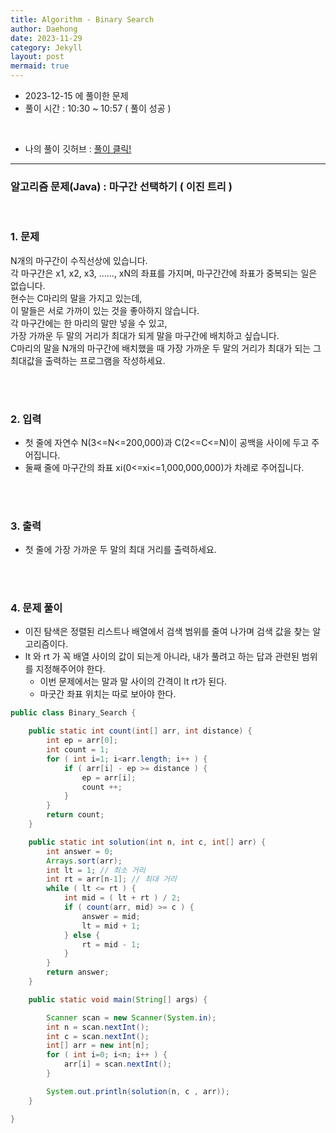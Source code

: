 ```yaml
---
title: Algorithm - Binary Search
author: Daehong
date: 2023-11-29
category: Jekyll
layout: post
mermaid: true
---
```


* 2023-12-15 에 풀이한 문제
* 풀이 시간 : 10:30 ~ 10:57 ( 풀이 성공 )

<br>

* 나의 풀이 깃허브 : 
[풀이 클릭!](https://github.com/JeonDaehong/study-java-algorithm/blob/main/sorting_and_searching/Choosing_Stable.java)

<hr>

### 알고리즘 문제(Java) : 마구간 선택하기 ( 이진 트리 )

<br>

### 1. 문제
N개의 마구간이 수직선상에 있습니다.
<br>
각 마구간은 x1, x2, x3, ......, xN의 좌표를 가지며, 마구간간에 좌표가 중복되는 일은 없습니다.
<br>
현수는 C마리의 말을 가지고 있는데,
<br>
이 말들은 서로 가까이 있는 것을 좋아하지 않습니다.
<br>
각 마구간에는 한 마리의 말만 넣을 수 있고,
<br>
가장 가까운 두 말의 거리가 최대가 되게 말을 마구간에 배치하고 싶습니다.
<br>
C마리의 말을 N개의 마구간에 배치했을 때 가장 가까운 두 말의 거리가 최대가 되는 그 최대값을 출력하는 프로그램을 작성하세요.

<br>
<br>

### 2. 입력
* 첫 줄에 자연수 N(3<=N<=200,000)과 C(2<=C<=N)이 공백을 사이에 두고 주어집니다.
* 둘째 줄에 마구간의 좌표 xi(0<=xi<=1,000,000,000)가 차례로 주어집니다.

<br>
<br>

### 3. 출력
* 첫 줄에 가장 가까운 두 말의 최대 거리를 출력하세요.

<br>
<br>

### 4. 문제 풀이
* 이진 탐색은 정렬된 리스트나 배열에서 검색 범위를 줄여 나가며 검색 값을 찾는 알고리즘이다.
* lt 와 rt 가 꼭 배열 사이의 값이 되는게 아니라, 내가 풀려고 하는 답과 관련된 범위를 지정해주어야 한다.
	* 이번 문제에서는 말과 말 사이의 간격이 lt rt가 된다.
	* 마굿간 좌표 위치는 따로 보아야 한다.


```java
public class Binary_Search {

    public static int count(int[] arr, int distance) {
        int ep = arr[0];
        int count = 1;
        for ( int i=1; i<arr.length; i++ ) {
            if ( arr[i] - ep >= distance ) {
                ep = arr[i];
                count ++;
            }
        }
        return count;
    }

    public static int solution(int n, int c, int[] arr) {
        int answer = 0;
        Arrays.sort(arr);
        int lt = 1; // 최소 거리
        int rt = arr[n-1]; // 최대 거리
        while ( lt <= rt ) {
            int mid = ( lt + rt ) / 2;
            if ( count(arr, mid) >= c ) {
                answer = mid;
                lt = mid + 1;
            } else {
                rt = mid - 1;
            }
        }
        return answer;
    }

    public static void main(String[] args) {

        Scanner scan = new Scanner(System.in);
        int n = scan.nextInt();
        int c = scan.nextInt();
        int[] arr = new int[n];
        for ( int i=0; i<n; i++ ) {
            arr[i] = scan.nextInt();
        }

        System.out.println(solution(n, c , arr));
    }

}
```
		

<br>
<br>
<br>
<br>
<br>